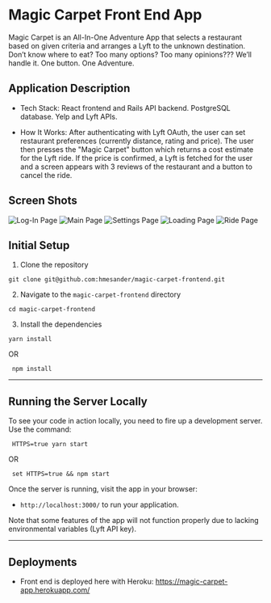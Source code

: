 # Magic Carpet Front End App

Magic Carpet is an All-In-One Adventure App that selects a restaurant based on given criteria and arranges a Lyft to the unknown destination. Don’t know where to eat? Too many options? Too many opinions??? We’ll handle it. One button. One Adventure.

## Application Description
* Tech Stack: React frontend and Rails API backend. PostgreSQL database. Yelp and Lyft APIs.

* How It Works: After authenticating with Lyft OAuth, the user can set restaurant preferences (currently distance, rating and price).  The user then presses the "Magic Carpet" button which returns a cost estimate for the Lyft ride.  If the price is confirmed, a Lyft is fetched for the user and a screen appears with 3 reviews of the restaurant and a button to cancel the ride.

## Screen Shots

![Log-In Page](./public/images/app.gif)
![Main Page](./public/images/main.gif)
![Settings Page](./public/images/settings.gif)
![Loading Page](./public/images/carpet.gif)
![Ride Page](./public/images/ride.gif)

## Initial Setup

1. Clone the repository

 ```shell
 git clone git@github.com:hmesander/magic-carpet-frontend.git
 ```
2. Navigate to the `magic-carpet-frontend` directory

 ```shell
 cd magic-carpet-frontend
 ```

3. Install the dependencies

 ```shell
 yarn install
 ```

OR

 ```shell
  npm install
 ```

<hr>

## Running the Server Locally

To see your code in action locally, you need to fire up a development server. Use the command:

 ```shell
  HTTPS=true yarn start
 ```

 OR

 ```shell
  set HTTPS=true && npm start
 ```

Once the server is running, visit the app in your browser:

* `http://localhost:3000/` to run your application.


Note that some features of the app will not function properly due to lacking environmental variables (Lyft API key).

<hr>

## Deployments
* Front end is deployed here with Heroku: https://magic-carpet-app.herokuapp.com/
